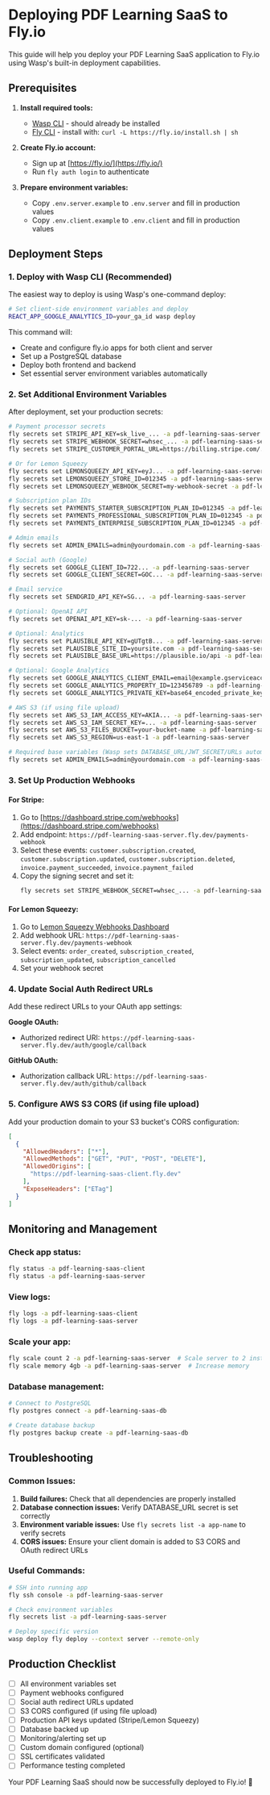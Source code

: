 # Deploying PDF Learning SaaS to Fly.io

This guide will help you deploy your PDF Learning SaaS application to Fly.io using Wasp's built-in deployment capabilities.

## Prerequisites

1. **Install required tools:**
   - [Wasp CLI](https://wasp.sh/docs/installation) - should already be installed
   - [Fly CLI](https://fly.io/docs/flyctl/install/) - install with: `curl -L https://fly.io/install.sh | sh`

2. **Create Fly.io account:**
   - Sign up at [https://fly.io/](https://fly.io/)
   - Run `fly auth login` to authenticate

3. **Prepare environment variables:**
   - Copy `.env.server.example` to `.env.server` and fill in production values
   - Copy `.env.client.example` to `.env.client` and fill in production values

## Deployment Steps

### 1. Deploy with Wasp CLI (Recommended)

The easiest way to deploy is using Wasp's one-command deploy:

```bash
# Set client-side environment variables and deploy
REACT_APP_GOOGLE_ANALYTICS_ID=your_ga_id wasp deploy
```

This command will:
- Create and configure fly.io apps for both client and server
- Set up a PostgreSQL database
- Deploy both frontend and backend
- Set essential server environment variables automatically

### 2. Set Additional Environment Variables

After deployment, set your production secrets:

```bash
# Payment processor secrets
fly secrets set STRIPE_API_KEY=sk_live_... -a pdf-learning-saas-server
fly secrets set STRIPE_WEBHOOK_SECRET=whsec_... -a pdf-learning-saas-server
fly secrets set STRIPE_CUSTOMER_PORTAL_URL=https://billing.stripe.com/... -a pdf-learning-saas-server

# Or for Lemon Squeezy
fly secrets set LEMONSQUEEZY_API_KEY=eyJ... -a pdf-learning-saas-server
fly secrets set LEMONSQUEEZY_STORE_ID=012345 -a pdf-learning-saas-server
fly secrets set LEMONSQUEEZY_WEBHOOK_SECRET=my-webhook-secret -a pdf-learning-saas-server

# Subscription plan IDs
fly secrets set PAYMENTS_STARTER_SUBSCRIPTION_PLAN_ID=012345 -a pdf-learning-saas-server
fly secrets set PAYMENTS_PROFESSIONAL_SUBSCRIPTION_PLAN_ID=012345 -a pdf-learning-saas-server
fly secrets set PAYMENTS_ENTERPRISE_SUBSCRIPTION_PLAN_ID=012345 -a pdf-learning-saas-server

# Admin emails
fly secrets set ADMIN_EMAILS=admin@yourdomain.com -a pdf-learning-saas-server

# Social auth (Google)
fly secrets set GOOGLE_CLIENT_ID=722... -a pdf-learning-saas-server
fly secrets set GOOGLE_CLIENT_SECRET=GOC... -a pdf-learning-saas-server

# Email service
fly secrets set SENDGRID_API_KEY=SG... -a pdf-learning-saas-server

# Optional: OpenAI API
fly secrets set OPENAI_API_KEY=sk-... -a pdf-learning-saas-server

# Optional: Analytics
fly secrets set PLAUSIBLE_API_KEY=gUTgtB... -a pdf-learning-saas-server
fly secrets set PLAUSIBLE_SITE_ID=yoursite.com -a pdf-learning-saas-server
fly secrets set PLAUSIBLE_BASE_URL=https://plausible.io/api -a pdf-learning-saas-server

# Optional: Google Analytics
fly secrets set GOOGLE_ANALYTICS_CLIENT_EMAIL=email@example.gserviceaccount.com -a pdf-learning-saas-server
fly secrets set GOOGLE_ANALYTICS_PROPERTY_ID=123456789 -a pdf-learning-saas-server
fly secrets set GOOGLE_ANALYTICS_PRIVATE_KEY=base64_encoded_private_key -a pdf-learning-saas-server

# AWS S3 (if using file upload)
fly secrets set AWS_S3_IAM_ACCESS_KEY=AKIA... -a pdf-learning-saas-server
fly secrets set AWS_S3_IAM_SECRET_KEY=... -a pdf-learning-saas-server
fly secrets set AWS_S3_FILES_BUCKET=your-bucket-name -a pdf-learning-saas-server
fly secrets set AWS_S3_REGION=us-east-1 -a pdf-learning-saas-server

# Required base variables (Wasp sets DATABASE_URL/JWT_SECRET/URLs automatically during deploy)
fly secrets set ADMIN_EMAILS=admin@yourdomain.com -a pdf-learning-saas-server
```

### 3. Set Up Production Webhooks

#### For Stripe:
1. Go to [https://dashboard.stripe.com/webhooks](https://dashboard.stripe.com/webhooks)
2. Add endpoint: `https://pdf-learning-saas-server.fly.dev/payments-webhook`
3. Select these events: `customer.subscription.created`, `customer.subscription.updated`, `customer.subscription.deleted`, `invoice.payment_succeeded`, `invoice.payment_failed`
4. Copy the signing secret and set it:
   ```bash
   fly secrets set STRIPE_WEBHOOK_SECRET=whsec_... -a pdf-learning-saas-server
   ```

#### For Lemon Squeezy:
1. Go to [Lemon Squeezy Webhooks Dashboard](https://app.lemonsqueezy.com/settings/webhooks)
2. Add webhook URL: `https://pdf-learning-saas-server.fly.dev/payments-webhook`
3. Select events: `order_created`, `subscription_created`, `subscription_updated`, `subscription_cancelled`
4. Set your webhook secret

### 4. Update Social Auth Redirect URLs

Add these redirect URLs to your OAuth app settings:

**Google OAuth:**
- Authorized redirect URI: `https://pdf-learning-saas-server.fly.dev/auth/google/callback`

**GitHub OAuth:**
- Authorization callback URL: `https://pdf-learning-saas-server.fly.dev/auth/github/callback`

### 5. Configure AWS S3 CORS (if using file upload)

Add your production domain to your S3 bucket's CORS configuration:

```json
[
  {
    "AllowedHeaders": ["*"],
    "AllowedMethods": ["GET", "PUT", "POST", "DELETE"],
    "AllowedOrigins": [
      "https://pdf-learning-saas-client.fly.dev"
    ],
    "ExposeHeaders": ["ETag"]
  }
]
```

## Monitoring and Management

### Check app status:
```bash
fly status -a pdf-learning-saas-client
fly status -a pdf-learning-saas-server
```

### View logs:
```bash
fly logs -a pdf-learning-saas-client
fly logs -a pdf-learning-saas-server
```

### Scale your app:
```bash
fly scale count 2 -a pdf-learning-saas-server  # Scale server to 2 instances
fly scale memory 4gb -a pdf-learning-saas-server  # Increase memory
```

### Database management:
```bash
# Connect to PostgreSQL
fly postgres connect -a pdf-learning-saas-db

# Create database backup
fly postgres backup create -a pdf-learning-saas-db
```

## Troubleshooting

### Common Issues:

1. **Build failures:** Check that all dependencies are properly installed
2. **Database connection issues:** Verify DATABASE_URL secret is set correctly
3. **Environment variable issues:** Use `fly secrets list -a app-name` to verify secrets
4. **CORS issues:** Ensure your client domain is added to S3 CORS and OAuth redirect URLs

### Useful Commands:
```bash
# SSH into running app
fly ssh console -a pdf-learning-saas-server

# Check environment variables
fly secrets list -a pdf-learning-saas-server

# Deploy specific version
wasp deploy fly deploy --context server --remote-only
```

## Production Checklist

- [ ] All environment variables set
- [ ] Payment webhooks configured
- [ ] Social auth redirect URLs updated  
- [ ] S3 CORS configured (if using file upload)
- [ ] Production API keys updated (Stripe/Lemon Squeezy)
- [ ] Database backed up
- [ ] Monitoring/alerting set up
- [ ] Custom domain configured (optional)
- [ ] SSL certificates validated
- [ ] Performance testing completed

Your PDF Learning SaaS should now be successfully deployed to Fly.io! 🚀
